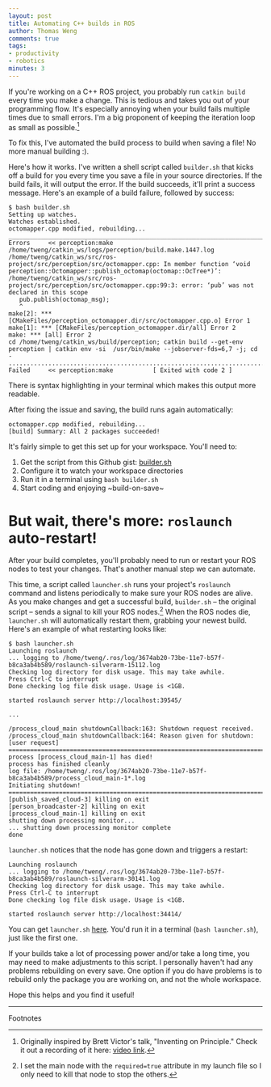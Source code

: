 ```yaml
---
layout: post
title: Automating C++ builds in ROS
author: Thomas Weng
comments: true
tags:
- productivity
- robotics
minutes: 3
---
```


If you're working on a C++ ROS project, you probably run `catkin build` every time you make a change. This is tedious and takes you out of your programming flow. It's especially annoying when your build fails multiple times due to small errors. I'm a big proponent of keeping the iteration loop as small as possible.[^1]

To fix this, I've automated the build process to build when saving a file! No more manual building :).

Here's how it works. I've written a shell script called `builder.sh` that kicks off a build for you every time you save a file in your source directories. If the build fails, it will output the error. If the build succeeds, it'll print a success message. Here's an example of a build failure, followed by success:

```
$ bash builder.sh
Setting up watches.
Watches established.
octomapper.cpp modified, rebuilding...
_______________________________________________________________________________
Errors     << perception:make /home/tweng/catkin_ws/logs/perception/build.make.1447.log
/home/tweng/catkin_ws/src/ros-project/src/perception/src/octomapper.cpp: In member function ‘void perception::Octomapper::publish_octomap(octomap::OcTree*)’:
/home/tweng/catkin_ws/src/ros-project/src/perception/src/octomapper.cpp:99:3: error: ‘pub’ was not declared in this scope
   pub.publish(octomap_msg);
   ^
make[2]: *** [CMakeFiles/perception_octomapper.dir/src/octomapper.cpp.o] Error 1
make[1]: *** [CMakeFiles/perception_octomapper.dir/all] Error 2
make: *** [all] Error 2
cd /home/tweng/catkin_ws/build/perception; catkin build --get-env perception | catkin env -si  /usr/bin/make --jobserver-fds=6,7 -j; cd -
...............................................................................
Failed     << perception:make           [ Exited with code 2 ]
```
There is syntax highlighting in your terminal which makes this output more readable.

After fixing the issue and saving, the build runs again automatically:
```
octomapper.cpp modified, rebuilding...
[build] Summary: All 2 packages succeeded!
```

It's fairly simple to get this set up for your workspace. You'll need to:
1. Get the script from this Github gist: [builder.sh](https://gist.github.com/thomasweng15/db12693f957ecafb6eed3bb011db37a3#file-builder-sh)
2. Configure it to watch your workspace directories
3. Run it in a terminal using `bash builder.sh`
4. Start coding and enjoying ~build-on-save~

# But wait, there's more: `roslaunch` auto-restart!

After your build completes, you'll probably need to run or restart your ROS nodes to test your changes. That's another manual step we can automate.

This time, a script called `launcher.sh` runs your project's `roslaunch` command and listens periodically to make sure your ROS nodes are alive. As you make changes and get a successful build, `builder.sh` – the original script – sends a signal to kill your ROS nodes.[^2] When the ROS nodes die, `launcher.sh` will automatically restart them, grabbing your newest build. Here's an example of what restarting looks like:

```
$ bash launcher.sh
Launching roslaunch
... logging to /home/tweng/.ros/log/3674ab20-73be-11e7-b57f-b8ca3ab4b589/roslaunch-silverarm-15112.log
Checking log directory for disk usage. This may take awhile.
Press Ctrl-C to interrupt
Done checking log file disk usage. Usage is <1GB.

started roslaunch server http://localhost:39545/

...

/process_cloud_main shutdownCallback:163: Shutdown request received.
/process_cloud_main shutdownCallback:164: Reason given for shutdown: [user request]
================================================================================REQUIRED process [process_cloud_main-1] has died!
process has finished cleanly
log file: /home/tweng/.ros/log/3674ab20-73be-11e7-b57f-b8ca3ab4b589/process_cloud_main-1*.log
Initiating shutdown!
================================================================================
[publish_saved_cloud-3] killing on exit
[person_broadcaster-2] killing on exit
[process_cloud_main-1] killing on exit
shutting down processing monitor...
... shutting down processing monitor complete
done
```

`launcher.sh` notices that the node has gone down and triggers a restart:

```
Launching roslaunch
... logging to /home/tweng/.ros/log/3674ab20-73be-11e7-b57f-b8ca3ab4b589/roslaunch-silverarm-30141.log
Checking log directory for disk usage. This may take awhile.
Press Ctrl-C to interrupt
Done checking log file disk usage. Usage is <1GB.

started roslaunch server http://localhost:34414/
```

You can get `launcher.sh` [here](https://gist.github.com/thomasweng15/db12693f957ecafb6eed3bb011db37a3#file-launcher-sh). You'd run it in a terminal (`bash launcher.sh`), just like the first one.

If your builds take a lot of processing power and/or take a long time, you may need to make adjustments to this script. I personally haven't had any problems rebuilding on every save. One option if you do have problems is to rebuild only the package you are working on, and not the whole workspace.

Hope this helps and you find it useful!

---
Footnotes

[^1]: Originally inspired by Brett Victor's talk, "Inventing on Principle." Check it out a recording of it here: [video link](https://vimeo.com/36579366).

[^2]: I set the main node with the `required=true` attribute in my launch file so I only need to kill that node to stop the others.
